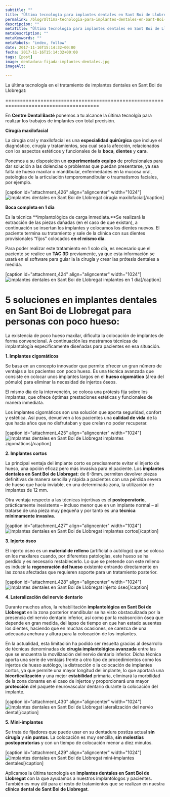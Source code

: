 ```yaml
---
subtitle: ""
title: "Última tecnología para implantes dentales en Sant Boi de Llobregat" 
permalink: /blog/Ultima-tecnologia-para-implantes-dentales-en-Sant-Boi-de-Llobregat/
descripcion: ""
metaTitle: "Última tecnología para implantes dentales en Sant Boi de Llobregat"
metaDescription: ""
metaKeywords: ""
metaRobots: "index, follow"
date: 2017-11-16T15:14:32+00:00
fecha: 2017-11-16T15:14:32+00:00
tags: [post]
image: dentadura-fijada-implantes-dentales.jpg
imageAlt: 

---
```



La última tecnología en el tratamiento de implantes dentales en Sant Boi de Llobregat:

======================================================================================



En **Centre Dental Basté** ponemos a tu alcance la última tecnolgía para realizar los trabajos de implantes con total precisión.

**Cirugía maxilofacial**


La cirugía oral y maxilofacial es una **especialidad quirúrgica** que incluye el diagnóstico, cirugía y tratamientos, sea cual sea la afección, relacionados con los aspectos estéticos y funcionales de la **boca**, **dientes** y **cara**.

Ponemos a su disposición un **experimentado equipo** de profesionales para dar solución a las dolencias o problemas que puedan presentarse, ya sea falta de hueso maxilar o mandibular, enfermedades en la mucosa oral, patologías de la articulación temporomandibular o traumatismos faciales, por ejemplo.

[caption id="attachment\_426" align="aligncenter" width="1024"]![implantes dentales en Sant Boi de Llobregat](/assets/static/images/blog/blog-inner/implantes-dentales-cirugia.jpg) cirugía maxilofacial[/caption]


**Boca completa en 1 día**


Es la técnica **implantológica de carga inmediata.**Se realizará la extracción de las piezas dañadas (en el caso de que existan), a continuación se insertan los implantes y colocamos los dientes nuevos. El paciente termina su tratamiento y sale de la clínica con sus dientes provisionales “fijos” colocados **en el mismo día**.

Para poder realizar este tratamiento en 1 solo día, es necesario que el paciente se realice un **TAC 3D** previamente, ya que esta información se usará en el software para guiar la la cirugía y crear las prótesis dentales a medida.

[caption id="attachment\_424" align="aligncenter" width="1024"]![implantes dentales en Sant Boi de Llobregat](/assets/static/images/blog/blog-inner/implantes-dentales-1dia.jpg) implantes en 1 día[/caption]


5 soluciones en **implantes dentales en Sant Boi de Llobregat** para personas con poco hueso:
=============================================================================================



La existencia de poco hueso maxilar, dificulta la colocación de implantes de forma convencional.
A continuación les mostramos técnicas de implantología específicamente diseñadas para pacientes en esa situación.


**1. Implantes cigomáticos**


Se basa en un concepto innovador que permite ofrecer un gran número de ventajas a los pacientes con poco hueso. Es una técnica avanzada que consiste en colocar unos implantes largos en el **hueso cigomático** (área del pómulo) para eliminar la necesidad de injertos óseos.

El mismo día de la intervención, se coloca una prótesis fija sobre los implantes, que ofrece óptimas prestaciones estéticas y funcionales de manera inmediata.

Los implantes cigomáticos son una solución que aporta seguridad, confort y estética. Así pues, devuelven a los pacientes una **calidad de vida** de la que hacía años que no disfrutaban y que creían no poder recuperar.

[caption id="attachment\_425" align="aligncenter" width="1024"]![implantes dentales en Sant Boi de Llobregat](/assets/static/images/blog/blog-inner/implantes-dentales-cigomaticos.jpg) implantes zigomáticos[/caption]


**2. Implantes cortos**


La principal ventaja del implante corto es precisamente evitar el injerto de hueso, una opción eficaz pero más invasiva para el paciente. Los **implantes dentales en Sant Boi de Llobregat:** de 6-8mm. permiten devolver piezas definitivas de manera sencilla y rápida a pacientes con una pérdida severa de hueso que hacía inviable, en una determinada zona, la utilización de implantes de 12 mm.

Otra ventaja respecto a las técnicas injertivas es el **postoperatorio**, prácticamente inexistente – incluso menor que en un implante normal – al tratarse de una pieza muy pequeña y por tanto es una **técnica mínimamente invasiva**.

[caption id="attachment\_427" align="aligncenter" width="1024"]![implantes dentales en Sant Boi de Llobregat](/assets/static/images/blog/blog-inner/implantes-dentales-cortos.jpg) implantes cortos[/caption]


**3. Injerto óseo**


El injerto óseo es un **material de relleno** (artificial o autólogo) que se coloca en los maxilares cuando, por diferentes patologías, este hueso se ha perdido y es necesario restablecerlo. Lo que se pretende con este relleno es inducir la **regeneración del hueso** existente entrando directamente en las zonas afectadas que requieren soporte para un tratamiento posterior.

[caption id="attachment\_428" align="aligncenter" width="1024"]![implantes dentales en Sant Boi de Llobregat](/assets/static/images/blog/blog-inner/implantes-dentales-injerto.jpg) injerto óseo[/caption]


**4. Lateralización del nervio dentario**


Durante muchos años, la rehabilitación **implantológica en Sant Boi de Llobregat** en la zona posterior mandibular se ha visto obstaculizada por la presencia del nervio dentario inferior, así como por la reabsorción ósea que depende en gran medida, del lapso de tiempo en que han estado ausentes los dientes, haciendo que en muchas ocasiones, se carezca de una adecuada anchura y altura para la colocación de los implantes.

En la actualidad, esta limitación ha podido ser resuelta gracias al desarrollo de técnicas denominadas de **cirugía implantológica avanzada** entre las que se encuentra la movilización del nervio dentario inferior. Dicha técnica aporta una serie de ventajas frente a otro tipo de procedimientos como los injertos de hueso autólogo, la distracción o la colocación de implantes cortos, ya que permite una mayor longitud del implante, lo que aportará una **bicorticalización** y una mejor **estabilidad** primaria, eliminará la morbilidad de la zona donante en el caso de injertos y proporcionará una mayor **protección** del paquete neurovascular dentario durante la colocación del implante.

[caption id="attachment\_430" align="aligncenter" width="1024"]![implantes dentales en Sant Boi de Llobregat](/assets/static/images/blog/blog-inner/implantes-dentales-nervio.jpg) lateralización del nervio dental[/caption]


**5. Mini-implantes**


Se trata de fijadores que puede usar en su dentadura postiza actual **sin cirugía** y **sin puntos**. La colocación es muy sencilla, **sin molestias postoperatorias** y con un tiempo de colocación menor a diez minutos.

[caption id="attachment\_429" align="aligncenter" width="1024"]![implantes dentales en Sant Boi de Llobregat](/assets/static/images/blog/blog-inner/implantes-dentales-minimplantes.jpg) mini-implantes dentales[/caption]


Aplicamos la última tecnología en **implantes dentales en Sant Boi de Llobregat** con la que ayudamos a nuestros implantólogos y pacientes. También es muy útil para el resto de tratamientos que se realizan en nuestra **clínica dental de Sant Boi de Llobregat**.
